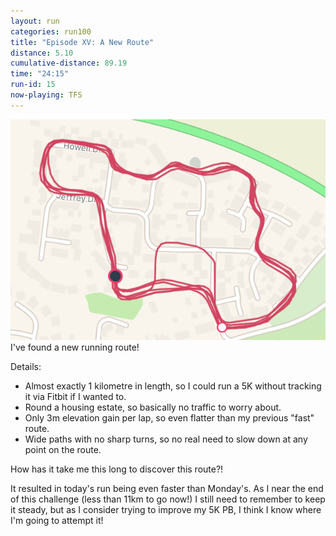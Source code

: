 ```yaml
---
layout: run
categories: run100
title: "Episode XV: A New Route"
distance: 5.10
cumulative-distance: 89.19
time: "24:15"
run-id: 15
now-playing: TFS
---
```


![A map from Fitbit of my run](/assets/images/2020-10-14/fitbit-map.png)
I've found a new running route!

Details:
- Almost exactly 1 kilometre in length, so I could run a 5K without tracking it via Fitbit if I wanted to.
- Round a housing estate, so basically no traffic to worry about. 
- Only 3m elevation gain per lap, so even flatter than my previous "fast" route.
- Wide paths with no sharp turns, so no real need to slow down at any point on the route.

How has it take me this long to discover this route?!

It resulted in today's run being even faster than Monday's. As I near the end of this challenge (less than 11km to go now!) I still need to remember to keep it steady, but as I consider trying to improve my 5K PB, I think I know where I'm going to attempt it!